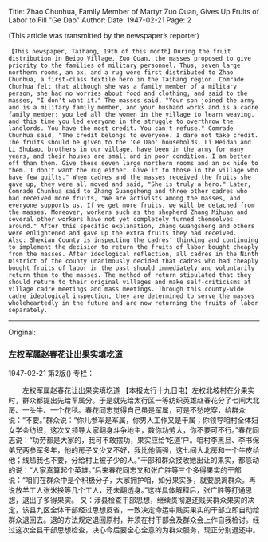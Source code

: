Title: Zhao Chunhua, Family Member of Martyr Zuo Quan, Gives Up Fruits of Labor to Fill "Ge Dao"
Author:
Date: 1947-02-21
Page: 2

(This article was transmitted by the newspaper’s reporter)

    【This newspaper, Taihang, 19th of this month】During the fruit distribution in Beipo Village, Zuo Quan, the masses proposed to give priority to the families of military personnel. Thus, seven large northern rooms, an ox, and a rug were first distributed to Zhao Chunhua, a first-class textile hero in the Taihang region. Comrade Chunhua felt that although she was a family member of a military person, she had no worries about food and clothing, and said to the masses, "I don't want it." The masses said, "Your son joined the army and is a military family member, and your husband works and is a cadre family member; you led all the women in the village to learn weaving, and this time you led everyone in the struggle to overthrow the landlords. You have the most credit. You can't refuse." Comrade Chunhua said, "The credit belongs to everyone. I dare not take credit. The fruits should be given to the 'Ge Dao' households. Li Heidan and Li Shubao, brothers in our village, have been in the army for many years, and their houses are small and in poor condition. I am better off than them. Give these seven large northern rooms and an ox hide to them. I don't want the rug either. Give it to those in the village who have few quilts." When cadres and the masses received the fruits she gave up, they were all moved and said, "She is truly a hero." Later, Comrade Chunhua said to Zhang Guangsheng and three other cadres who had received more fruits, "We are activists among the masses, and everyone supports us. If we get more fruits, we will be detached from the masses. Moreover, workers such as the shepherd Zhang Mihuan and several other workers have not yet completely turned themselves around." After this specific explanation, Zhang Guangsheng and others were enlightened and gave up the extra fruits they had received.
    Also: Shexian County is inspecting the cadres' thinking and continuing to implement the decision to return the fruits of labor bought cheaply from the masses. After ideological reflection, all cadres in the Ninth District of the county unanimously decided that cadres who had cheaply bought fruits of labor in the past should immediately and voluntarily return them to the masses. The method of return stipulated that they should return to their original villages and make self-criticisms at village cadre meetings and mass meetings. Through this county-wide cadre ideological inspection, they are determined to serve the masses wholeheartedly in the future and are now returning the fruits of labor separately.



<hr /> 

Original: 


### 左权军属赵春花让出果实填圪道

1947-02-21
第2版()
专栏：

　　左权军属赵春花让出果实填圪道
    【本报太行十九日电】左权北坡村在分果实时，群众都提出先给军属分。于是就先给太行区一等纺织英雄赵春花分了七间大北房、一头牛、一个花毯。春花同志觉得自己虽是军属，可是不愁吃穿，给群众说：“不要。”群众说：“你儿参军是军属，你男人工作又是干属；你领导咱村全体妇女学会纺织，这次又领导大家翻身斗争地主，数你功劳大，你不要可不行。”春花同志说：“功劳都是大家的，我可不敢摆功，果实应给‘圪道’户。咱村李黑旦、李书保弟兄两参军多年，他的房子又少又不好，我比他俩强，这七间大北房和一个牛皮给他；线毯我也不要，分给村上被子少的人。”干部和群众接收她出让的果实，都感动的说：“人家真算起个英雄。”后来春花同志又和张广胜等三个多得果实的干部说：“咱们在群众中是个积极分子，大家拥护咱，如分果实多，就要脱离群众。再说放羊工人张米换等几个工人，还未翻透身。”这样具体解释后，张广胜等打通思想，退出了多得果实。
    又：涉县检查干部思想，继续贯彻退还贱买群众果实的决定，该县九区全体干部经过思想反省，一致决定命运中贱买果实的干部立即自动给群众退回去。退的方法规定退回原村，并须在村干部会及群众会上作自我检讨。经过这次全县干部思想检查，决心今后要全心全意的为群众服务，现正分别退还中。

